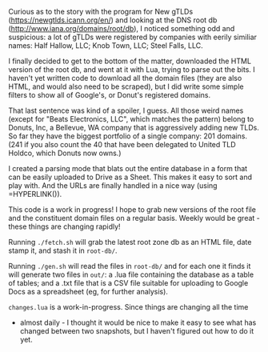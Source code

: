 Curious as to the story with the program for New gTLDs
(https://newgtlds.icann.org/en/) and looking at the DNS root db
(http://www.iana.org/domains/root/db), I noticed something odd and suspicious:
a lot of gTLDs were registered by companies with eerily similiar names: Half
Hallow, LLC; Knob Town, LLC; Steel Falls, LLC.

I finally decided to get to the bottom of the matter, downloaded the HTML
version of the root db, and went at it with Lua, trying to parse out the bits.
I haven't yet written code to download all the domain files (they are also
HTML, and would also need to be scraped), but I did write some simple filters
to show all of Google's, or Donut's registered domains.

That last sentence was kind of a spoiler, I guess. All those weird names
(except for "Beats Electronics, LLC", which matches the pattern) belong to
Donuts, Inc, a Bellevue, WA company that is aggressively adding new TLDs. So
far they have the biggest portfolio of a single company: 201 domains. (241 if
you also count the 40 that have been delegated to United TLD Holdco, which
Donuts now owns.)

I created a parsing mode that blats out the entire database in a form that can
be easily uploaded to Drive as a Sheet. This makes it easy to sort and play
with. And the URLs are finally handled in a nice way (using =HYPERLINK()).

This code is a work in progress! I hope to grab new versions of the root file
and the constituent domain files on a regular basis. Weekly would be great -
these things are changing rapidly!

Running ``./fetch.sh`` will grab the latest root zone db as an HTML file, date
stamp it, and stash it in ``root-db/``.

Running ``./gen.sh`` will read the files in ``root-db/`` and for each one it
finds it will generate two files in ``out/``: a .lua file containing the
database as a table of tables; and a .txt file that is a CSV file suitable for
uploading to Google Docs as a spreadsheet (eg, for further analysis).

``changes.lua`` is a work-in-progress. Since things are changing all the time
- almost daily - I thought it would be nice to make it easy to see what has
changed between two snapshots, but I haven't figured out how to do it yet.
